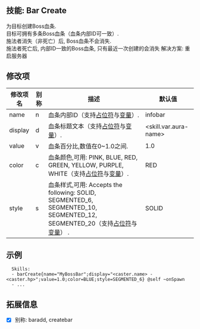 技能: Bar Create
--------------------------

为目标创建Boss血条.  
目标可拥有多条Boss血条（血条内部ID可一致）.  
施法者消失（非死亡）后, Boss血条不会消失.  
施法者死亡后, 内部ID一致的Boss血条, 只有最近一次创建的会消失
解决方案: 重启服务器

修改项
----------

| 修改项名 | 别称    | 描述                                                                                                    | 默认值 |
|-----------|------------|----------------------------------------------------------------------------------------------------------------|---------------|
| name      | n       | 血条内部ID（支持[占位符](/技能/占位符)与[变量](/技能/变量)）.                                                                                            | infobar                     |
| display   | d       | 血条标题文本（支持[占位符](/技能/占位符)与[变量](/技能/变量)）.                                                                                      | &lt;skill.var.aura-name&gt; |
| value     | v       | 血条百分比,数值在0~1.0之间.                                                             | 1.0                         |
| color     | c       | 血条颜色,可用: PINK, BLUE, RED, GREEN, YELLOW, PURPLE, WHITE（支持[占位符](/技能/占位符)与[变量](/技能/变量)）.                     | RED                         |
| style     | s       | 血条样式,可用: Accepts the following: SOLID, SEGMENTED_6, SEGMENTED_10, SEGMENTED_12, SEGMENTED_20（支持[占位符](/技能/占位符)与[变量](/技能/变量)） . | SOLID                       |

示例
--------

      Skills:
      - barCreate{name="MyBossBar";display="<caster.name> - <caster.hp>";value=1.0;color=BLUE;style=SEGMENTED_6} @self ~onSpawn
      - ...

拓展信息
-------

- [x] 别称: baradd, createbar